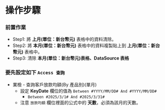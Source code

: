 # 操作步驟

### 前置作業
- Step1: 將 **上月(單位：新台幣元)** 表格中的資料清除。
- Step2: 將 **本月(單位：新台幣元)** 表格中的資料複製貼上到 **上月(單位：新台幣元)** 表格中。
- Step3: 清除 **本月(單位：新台幣元)表格、DataSource 表格** 

### 要先設定如下 `Access 查詢`
- 業檢 - 查詢客戶放款均額(By 產品別)(單月)
    - 設定 **KeyDate** 欄位的值為 `Between #YYYY/MM/DD# And #YYYY/MM/DD#`
        - `Between #2025/3/1# And #2025/3/31#`
    - 注意 `放款均額` 欄位裡面的公式中的 **天數**，必須為該月的天數。